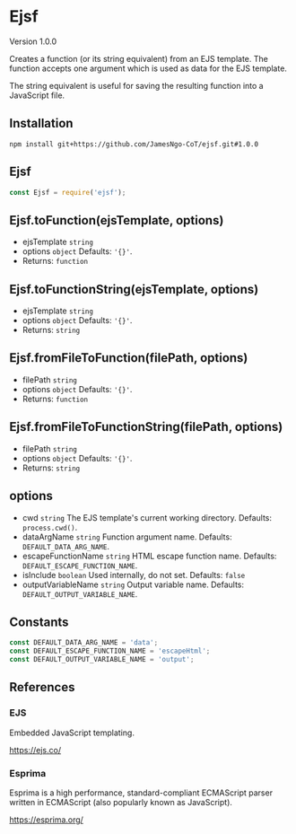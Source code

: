 # Ejsf

Version 1.0.0

Creates a function (or its string equivalent) from an EJS template. The function accepts one argument which is used as data for the EJS template.

The string equivalent is useful for saving the resulting function into a JavaScript file.

## Installation

```
npm install git+https://github.com/JamesNgo-CoT/ejsf.git#1.0.0
```

## Ejsf

``` JavaScript
const Ejsf = require('ejsf');
```

## Ejsf.toFunction(ejsTemplate, options)

- ejsTemplate `string`
- options `object` Defaults: `'{}'`.
- Returns: `function`

## Ejsf.toFunctionString(ejsTemplate, options)

- ejsTemplate `string`
- options `object` Defaults: `'{}'`.
- Returns: `string`

## Ejsf.fromFileToFunction(filePath, options)

- filePath `string`
- options `object` Defaults: `'{}'`.
- Returns: `function`

## Ejsf.fromFileToFunctionString(filePath, options)

- filePath `string`
- options `object` Defaults: `'{}'`.
- Returns: `string`

## options

- cwd `string` The EJS template's current working directory. Defaults: `process.cwd()`.
- dataArgName `string` Function argument name. Defaults: `DEFAULT_DATA_ARG_NAME`.
- escapeFunctionName `string` HTML escape function name. Defaults: `DEFAULT_ESCAPE_FUNCTION_NAME`.
- isInclude `boolean` Used internally, do not set. Defaults: `false`
- outputVariableName `string` Output variable name. Defaults: `DEFAULT_OUTPUT_VARIABLE_NAME`.

## Constants

``` JavaScript
const DEFAULT_DATA_ARG_NAME = 'data';
const DEFAULT_ESCAPE_FUNCTION_NAME = 'escapeHtml';
const DEFAULT_OUTPUT_VARIABLE_NAME = 'output';
```

## References

### EJS

Embedded JavaScript templating.

https://ejs.co/

### Esprima

Esprima is a high performance, standard-compliant ECMAScript parser written in ECMAScript (also popularly known as JavaScript).

https://esprima.org/
